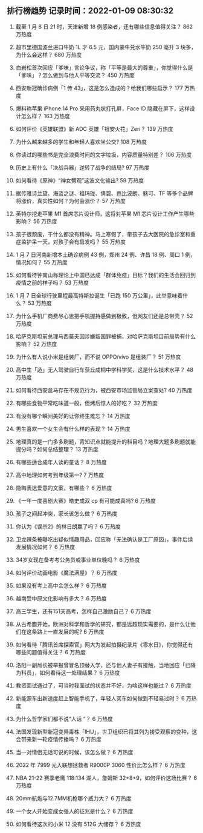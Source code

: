 
## 排行榜趋势 记录时间：2022-01-09 08:30:32
  
  1. 截至 1 月 8 日 21 时，天津新增 18 例感染者，还有哪些信息值得关注？ 862 万热度
    
  2. 超市里德国波兰进口牛奶 1L 才 6.5 元，国内蒙牛兑水牛奶 250 毫升 3 块多，为什么会这样？ 680 万热度
    
  3. 白岩松首次回应「爹味」言论争议，称「平等是最大的尊重」，你觉得什么是「爹味」？怎么做到与他人平等交流？ 450 万热度
    
  4. 西安新冠确诊病例「1 传 43」，这是怎么造成的？给我们哪些启示？ 177 万热度
    
  5. 爆料称苹果 iPhone 14 Pro 采用药丸状打孔屏，Face ID 隐藏在屏下，这样设计怎么样？ 163 万热度
    
  6. 如何评价《英雄联盟》新 ADC 英雄「祖安火花」Zeri？ 139 万热度
    
  7. 为什么越来越多的学生和年轻人喜欢坐公交? 108 万热度
    
  8. 你读过的哪些书是完全浪费时间的文字垃圾，内容质量特别差？ 106 万热度
    
  9. 历史上有什么「决战兵器」逆转了战争的结局? 97 万热度
    
  10. 如何看待《原神》“神女劈观”这波文化输出? 59 万热度
    
  11. 据传雅诗兰黛、海蓝之谜、祖玛珑、倩碧、芭比波朗、魅可、TF 等多个品牌将涨价，真实性如何？为何会涨价？ 57 万热度
    
  12. 英特尔挖走苹果 M1 首席芯片设计师，这将对苹果 M1 芯片设计工作产生哪些影响？ 56 万热度
    
  13. 孩子很颓废，干什么都没有精神。马上寒假了，带孩子去大医院的急诊室和重症监护呆一天，对孩子会有启发吗？ 55 万热度
    
  14. 1 月 7 日河南新增本土确诊病例 43 例，郑州 24 例、许昌 18 例、周口 1 例，情况如何？ 55 万热度
    
  15. 如何看待钟南山称理论上中国已达成「群体免疫」目标？我们的生活会回归到疫情之前的样子吗？ 53 万热度
    
  16. 1 月 7 日全球行驶里程最高特斯拉诞生「已跑 150 万公里」，此举意味着什么？ 53 万热度
    
  17. 为什么手机厂商费尽心思把手机握持感做到极致，但网友们还是总带壳？ 52 万热度
    
  18. 哈萨克斯坦前总理马西莫夫因涉嫌叛国罪被捕，对哈萨克斯坦目前局势有什么影响？ 52 万热度
    
  19. 为什么有人说小米是组装厂，而不说 OPPO/vivo 是组装厂？ 51 万热度
    
  20. 高中生「造」无人驾驶自行车获丘成桐中学科学奖，这是什么技术水平？ 48 万热度
    
  21. 如何看待西安盒马存在不规范行为，被西安市场监管局立案查处? 40 万热度
    
  22. 有哪些食物平常吃味道一般，但烤后惊人的好吃？ 32 万热度
    
  23. 有没有哪个瞬间美好的让你终生难忘？ 14 万热度
    
  24. 男生喜欢一个女生会有什么样的表现？ 14 万热度
    
  25. 地理真的是一门多多刷题，背知识点就能提升的科目吗？地理大题多刷题就能提分吗？如何总结整理？ 13 万热度
    
  26. 有哪些适合成年人读的童话？ 8 万热度
    
  27. 高中地理如何考到年级第一? 7 万热度
    
  28. 隐晦表达爱意的文案，有哪些？ 6 万热度
    
  29. 《一年一度喜剧大赛》皓史成双 cp 有可能成真吗? 6 万热度
    
  30. 孩子之间起冲突，家长该怎么做？ 6 万热度
    
  31. 你认为《误杀2》的林日朗赢了吗？ 6 万热度
    
  32. 卫龙辣条被曝吃出疑似情趣用品，回应称「无法确认是工厂原因」，事件后续发展情况如何？ 6 万热度
    
  33. 34岁女现在备考考公务员或事业单位晚吗？ 6 万热度
    
  34. 如何评价动画电影《魔法满屋》？ 6 万热度
    
  35. 如果没有考上高中会怎么样？ 6 万热度
    
  36. 越南受中原文化影响有多大？ 6 万热度
    
  37. 高三学生，还有151天高考，怎样自己激励自己？ 6 万热度
    
  38. 从古希腊开始，欧洲对科学和哲学的研究，都是远超现实需要的，是什么让他们在这条路上一直发展的呢? 6 万热度
    
  39. 如何看待「腾讯首席探索官」网大为发起拍摄纪录片《零水日》，你觉得还有哪些问题值得关注？ 6 万热度
    
  40. 洛阳一副局长被举报曾冒名顶替入学，还与他人妻子有接触，当地回应「已降为科员」，如何看待这一处理结果？ 6 万热度
    
  41. 教资面试通过了，可当时我面试的状态并不好，为啥这样也能过？ 6 万热度
    
  42. 新能源车出新速度赶上智能手机了，年轻人买车如何做到不轻易过时？ 6 万热度
    
  43. 为什么哲学家们都不说“人话 ”？ 6 万热度
    
  44. 法国发现新型新冠变异毒株「IHU」，世卫组织已将其列为接受观察的变种，这会带来新一轮疫情传播吗？ 6 万热度
    
  45. 当一对情侣无话可说的时候，该怎么做？ 6 万热度
    
  46. 2022 年 7999 元入联想拯救者 R9000P 3060 性价比怎么样？ 6 万热度
    
  47. NBA 21-22 赛季老鹰 118:134 湖人，詹姆斯 32+8+9，如何评价这场比赛？ 6 万热度
    
  48. 20mm航炮与12.7MM机枪哪个威力大？ 6 万热度
    
  49. 一个女人开始变成女强人的征兆是什么？ 6 万热度
    
  50. 如何看待这次的小米 12 没有 512G 大储存？ 6 万热度
    